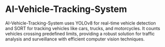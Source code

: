 # AI-Vehicle-Tracking-System
AI-Vehicle-Tracking-System uses YOLOv8 for real-time vehicle detection and SORT for tracking vehicles like cars, trucks, and motorcycles. It counts vehicles crossing predefined limits, providing a robust solution for traffic analysis and surveillance with efficient computer vision techniques.

